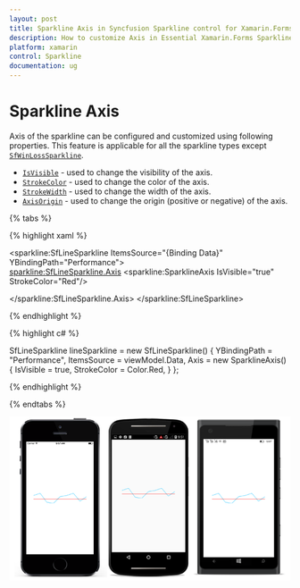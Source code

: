 ```yaml
---
layout: post
title: Sparkline Axis in Syncfusion Sparkline control for Xamarin.Forms
description: How to customize Axis in Essential Xamarin.Forms Sparkline
platform: xamarin
control: Sparkline
documentation: ug
---
```


# Sparkline Axis

Axis of the sparkline can be configured and customized using following properties. This feature is applicable for all the sparkline types except [`SfWinLossSparkline`](https://help.syncfusion.com/cr/xamarin/Syncfusion.SfSparkline.XForms.SfWinLossSparkline.html).

* [`IsVisible`](https://help.syncfusion.com/cr/xamarin/Syncfusion.SfSparkline.XForms.SparklineAxis.html#Syncfusion_SfSparkline_XForms_SparklineAxis_IsVisible) - used to change the visibility of the axis.
* [`StrokeColor`](https://help.syncfusion.com/cr/xamarin/Syncfusion.SfSparkline.XForms.SparklineAxis.html#Syncfusion_SfSparkline_XForms_SparklineAxis_StrokeColor) - used to change the color of the axis.
* [`StrokeWidth`](https://help.syncfusion.com/cr/xamarin/Syncfusion.SfSparkline.XForms.SparklineAxis.html#Syncfusion_SfSparkline_XForms_SparklineAxis_StrokeWidth) - used to change the width of the axis.
* [`AxisOrigin`](https://help.syncfusion.com/cr/xamarin/Syncfusion.SfSparkline.XForms.SparklineAxis.html#Syncfusion_SfSparkline_XForms_SparklineAxis_AxisOrigin) - used to change the origin (positive or negative) of the axis.

{% tabs %} 

{% highlight xaml %}

<sparkline:SfLineSparkline ItemsSource="{Binding Data}" 
                           YBindingPath="Performance">  
  <sparkline:SfLineSparkline.Axis>
    <sparkline:SparklineAxis IsVisible="true"
                             StrokeColor="Red"/>

  </sparkline:SfLineSparkline.Axis>
</sparkline:SfLineSparkline>

{% endhighlight %}

{% highlight c# %}

SfLineSparkline lineSparkline = new SfLineSparkline()
{
    YBindingPath = "Performance",
    ItemsSource = viewModel.Data,
    Axis = new SparklineAxis()
    {
        IsVisible = true,
        StrokeColor = Color.Red,
    }
};

{% endhighlight %}

{% endtabs %}

![Axis support in Xamarin.Forms Sparkline](sparkline_images/Axis.png)
